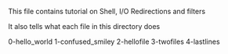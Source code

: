 This file contains tutorial on Shell, I/O Redirections and filters

It also tells what each file in this directory does

0-hello_world
1-confused_smiley
2-hellofile
3-twofiles
4-lastlines
